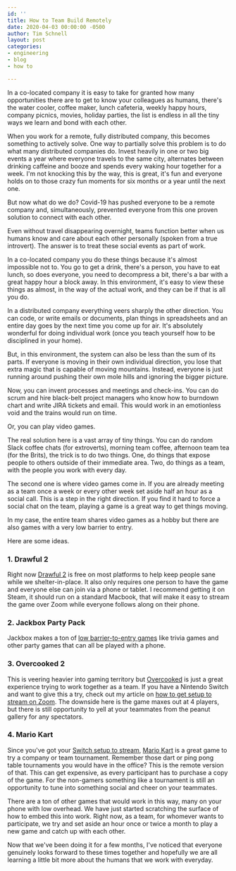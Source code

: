 ```yaml
---
id: ''
title: How to Team Build Remotely
date: 2020-04-03 00:00:00 -0500
author: Tim Schnell
layout: post
categories:
- engineering
- blog
- how to

---
```

In a co-located company it is easy to take for granted how many opportunities there are to get to know your colleagues as humans, there's the water cooler, coffee maker, lunch cafeteria, weekly happy hours, company picnics, movies, holiday parties, the list is endless in all the tiny ways we learn and bond with each other.

When you work for a remote, fully distributed company, this becomes something to actively solve. One way to partially solve this problem is to do what many distributed companies do. Invest heavily in one or two big events a year where everyone travels to the same city, alternates between drinking caffeine and booze and spends every waking hour together for a week. I'm not knocking this by the way, this is great, it's fun and everyone holds on to those crazy fun moments for six months or a year until the next one.

But now what do we do? Covid-19 has pushed everyone to be a remote company and, simultaneously, prevented everyone from this one proven solution to connect with each other.

Even without travel disappearing overnight, teams function better when us humans know and care about each other personally (spoken from a true introvert). The answer is to treat these social events as part of work.

In a co-located company you do these things because it's almost impossible not to. You go to get a drink, there's a person, you have to eat lunch, so does everyone, you need to decompress a bit, there's a bar with a great happy hour a block away. In this environment, it's easy to view these things as almost, in the way of the actual work, and they can be if that is all you do.

In a distributed company everything veers sharply the other direction. You can code, or write emails or documents, plan things in spreadsheets and an entire day goes by the next time you come up for air. It's absolutely wonderful for doing individual work (once you teach yourself how to be disciplined in your home).

But, in this environment, the system can also be less than the sum of its parts. If everyone is moving in their own individual direction, you lose that extra magic that is capable of moving mountains. Instead, everyone is just running around pushing their own mole hills and ignoring the bigger picture.

Now, you can invent processes and meetings and check-ins. You can do scrum and hire black-belt project managers who know how to burndown chart and write JIRA tickets and email. This would work in an emotionless void and the trains would run on time.

Or, you can play video games.

The real solution here is a vast array of tiny things. You can do random Slack coffee chats (for extroverts), morning team coffee, afternoon team tea (for the Brits), the trick is to do two things. One, do things that expose people to others outside of their immediate area. Two, do things as a team, with the people you work with every day.

The second one is where video games come in. If you are already meeting as a team once a week or every other week set aside half an hour as a social call. This is a step in the right direction. If you find it hard to force a social chat on the team, playing a game is a great way to get things moving.

In my case, the entire team shares video games as a hobby but there are also games with a very low barrier to entry.

Here are some ideas.

### 1. Drawful 2

Right now [Drawful 2](https://jackboxgames.com/drawful-two/) is free on most platforms to help keep people sane while we shelter-in-place. It also only requires one person to have the game and everyone else can join via a phone or tablet. I recommend getting it on Steam, it should run on a standard Macbook, that will make it easy to stream the game over Zoom while everyone follows along on their phone.

### 2. Jackbox Party Pack

Jackbox makes a ton of [low barrier-to-entry games](https://jackboxgames.com/party-pack-six/) like trivia games and other party games that can all be played with a phone.

### 3. Overcooked 2

This is veering heavier into gaming territory but [Overcooked](https://store.steampowered.com/app/728880/Overcooked_2/) is just a great experience trying to work together as a team. If you have a Nintendo Switch and want to give this a try, check out my article on [how to get setup to stream on Zoom](https://tims.io/2020-04-02-how-to-stream-to-zoom/). The downside here is the game maxes out at 4 players, but there is still opportunity to yell at your teammates from the peanut gallery for any spectators.

### 4. Mario Kart

Since you've got your [Switch setup to stream](https://tims.io/2020-04-02-how-to-stream-to-zoom/), [Mario Kart](https://mariokart8.nintendo.com/) is a great game to try a company or team tournament. Remember those dart or ping pong table tournaments you would have in the office? This is the remote version of that. This can get expensive, as every participant has to purchase a copy of the game. For the non-gamers something like a tournament is still an opportunity to tune into something social and cheer on your teammates.

There are a ton of other games that would work in this way, many on your phone with low overhead. We have just started scratching the surface of how to embed this into work. Right now, as a team, for whomever wants to participate, we try and set aside an hour once or twice a month to play a new game and catch up with each other. 

Now that we've been doing it for a few months, I've noticed that everyone genuinely looks forward to these times together and hopefully we are all learning a little bit more about the humans that we work with everyday.